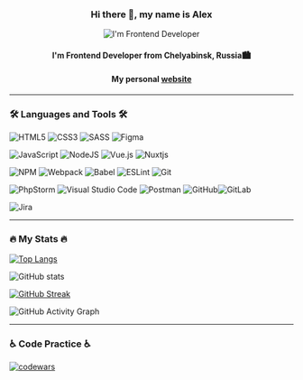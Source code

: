 <div id="container" align="center">

### Hi there 👋, my name is Alex
![I'm Frontend Developer](https://media.giphy.com/media/qgQUggAC3Pfv687qPC/giphy.gif)
#### I'm Frontend Developer from Chelyabinsk, Russia🏙️
#### My personal [website](https://varleyelectra.github.io/Personal-Page/) 

</div>

---
### :hammer_and_wrench: Languages and Tools :hammer_and_wrench:
![HTML5](https://img.shields.io/badge/html5-%23E34F26.svg?style=for-the-badge&logo=html5&logoColor=white) ![CSS3](https://img.shields.io/badge/css3-%231572B6.svg?style=for-the-badge&logo=css3&logoColor=white) 	![SASS](https://img.shields.io/badge/SASS-hotpink.svg?style=for-the-badge&logo=SASS&logoColor=white) ![Figma](https://img.shields.io/badge/figma-%23F24E1E.svg?style=for-the-badge&logo=figma&logoColor=white) 

![JavaScript](https://img.shields.io/badge/javascript-%23323330.svg?style=for-the-badge&logo=javascript&logoColor=%23F7DF1E) ![NodeJS](https://img.shields.io/badge/node.js-6DA55F?style=for-the-badge&logo=node.js&logoColor=white) ![Vue.js](https://img.shields.io/badge/vuejs-%2335495e.svg?style=for-the-badge&logo=vuedotjs&logoColor=%234FC08D) ![Nuxtjs](https://img.shields.io/badge/Nuxt-002E3B?style=for-the-badge&logo=nuxtdotjs&logoColor=#00DC82)

![NPM](https://img.shields.io/badge/NPM-%23000000.svg?style=for-the-badge&logo=npm&logoColor=white) ![Webpack](https://img.shields.io/badge/webpack-%238DD6F9.svg?style=for-the-badge&logo=webpack&logoColor=black)	![Babel](https://img.shields.io/badge/Babel-F9DC3e?style=for-the-badge&logo=babel&logoColor=black) ![ESLint](https://img.shields.io/badge/ESLint-4B3263?style=for-the-badge&logo=eslint&logoColor=white) ![Git](https://img.shields.io/badge/git-%23F05033.svg?style=for-the-badge&logo=git&logoColor=white)

![PhpStorm](https://img.shields.io/badge/phpstorm-143?style=for-the-badge&logo=phpstorm&logoColor=black&color=black&labelColor=darkorchid) ![Visual Studio Code](https://img.shields.io/badge/Visual%20Studio%20Code-0078d7.svg?style=for-the-badge&logo=visual-studio-code&logoColor=white) ![Postman](https://img.shields.io/badge/Postman-FF6C37?style=for-the-badge&logo=postman&logoColor=white) ![GitHub](https://img.shields.io/badge/github-%23121011.svg?style=for-the-badge&logo=github&logoColor=white)![GitLab](https://img.shields.io/badge/gitlab-%23181717.svg?style=for-the-badge&logo=gitlab&logoColor=white) 

![Jira](https://img.shields.io/badge/jira-%230A0FFF.svg?style=for-the-badge&logo=jira&logoColor=white)

---
### :fire: My Stats :fire:

[![Top Langs](https://github-readme-stats.vercel.app/api/top-langs/?username=VarleyElectra&theme=tokyonight)](https://github.com/anuraghazra/github-readme-stats) 

![GitHub stats](https://github-readme-stats.vercel.app/api?username=VarleyElectra&show_icons=true&count_private=true&theme=tokyonight)

[![GitHub Streak](https://streak-stats.demolab.com?user=VarleyElectra&theme=tokyonight&hide_border=true&border_radius=5&date_format=j%20M%5B%20Y%5D)](https://git.io/streak-stats)

![GitHub Activity Graph](https://activity-graph.herokuapp.com/graph?username=VarleyElectra&theme=tokyo-night) 

---
### :wheelchair: Code Practice :wheelchair:
[![codewars](https://www.codewars.com/users/VarleyElectra/badges/large)](https://www.codewars.com/users/VarleyElectra)
